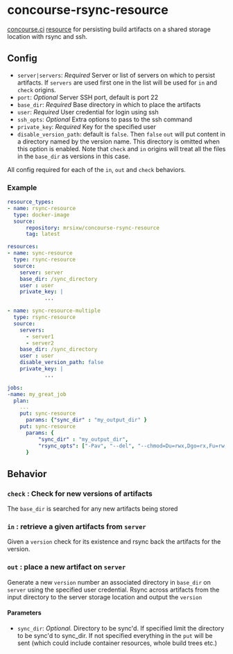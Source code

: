 # concourse-rsync-resource
[concourse.ci](https://concourse.ci/ "concourse.ci Homepage") [resource](https://concourse.ci/implementing-resources.html "Implementing a resource") for persisting build artifacts on a shared storage location with rsync and ssh.

## Config
* `server|servers`: *Required* Server or list of servers on which to persist artifacts. If `servers` are used first one in the list will be used for `in` and `check` origins.
* `port`: *Optional* Server SSH port, default is port 22
* `base_dir`: *Required* Base directory in which to place the artifacts
* `user`: *Required* User credential for login using ssh
* `ssh_opts`: *Optional* Extra options to pass to the ssh command
* `private_key`: *Required* Key for the specified user
* `disable_version_path`: default is `false`. Then `false` `out` will put content in a directory named by the version name. This directory is omitted when this option is enabled. Note that `check` and `in` origins will treat all the files in the `base_dir` as versions in this case.

All config required for each of the `in`, `out` and `check` behaviors.

### Example

``` yaml
resource_types:
- name: rsync-resource
  type: docker-image
  source:
      repository: mrsixw/concourse-rsync-resource
      tag: latest

resources:
- name: sync-resource
  type: rsync-resource
  source:
    server: server
    base_dir: /sync_directory
    user : user
    private_key: |
            ...

- name: sync-resource-multiple
  type: rsync-resource
  source:
    servers:
      - server1
      - server2
    base_dir: /sync_directory
    user : user
    disable_version_path: false
    private_key: |
            ...

jobs:
-name: my_great_job
  plan:
    ...
    put: sync-resource
      params: {"sync_dir" : "my_output_dir" }
    put: sync-resource
      params: {
          "sync_dir" : "my_output_dir",
          "rsync_opts": ["-Pav", "--del", "--chmod=Du=rwx,Dgo=rx,Fu=rw,Fog=r"]
      }
```

## Behavior
### `check` : Check for new versions of artifacts
The `base_dir` is searched for any new artifacts being stored

### `in` : retrieve a given artifacts from `server`
Given a `version` check for its existence and rsync back the artifacts for the
version.

### `out` : place a new artifact on `server`
Generate a new `version` number an associated directory in `base_dir` on `server`
using the specified user credential. Rsync across artifacts from the input directory to the server storage location and output the `version`
#### Parameters

* `sync_dir`: *Optional.* Directory to be sync'd. If specified limit the directory to be sync'd to sync_dir. If not specified everything in the `put` will be sent (which could include container resources, whole build trees etc.)
